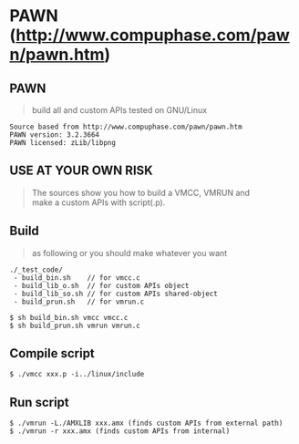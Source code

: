 PAWN (http://www.compuphase.com/pawn/pawn.htm)
===============

PAWN
----------
> build all and custom APIs tested on GNU/Linux

    Source based from http://www.compuphase.com/pawn/pawn.htm
    PAWN version: 3.2.3664
    PAWN licensed: zLib/libpng


USE AT YOUR OWN RISK
----------
> The sources show you how to build a VMCC, VMRUN and <br>
> make a custom APIs with script(.p).


Build
----------
> as following or you should make whatever you want

    ./_test_code/
     - build_bin.sh    // for vmcc.c
     - build_lib_o.sh  // for custom APIs object
     - build_lib_so.sh // for custom APIs shared-object
     - build_prun.sh   // for vmrun.c

    $ sh build_bin.sh vmcc vmcc.c
    $ sh build_prun.sh vmrun vmrun.c


Compile script
----------

    $ ./vmcc xxx.p -i../linux/include


Run script
----------

    $ ./vmrun -L./AMXLIB xxx.amx (finds custom APIs from external path)
    $ ./vmrun -r xxx.amx (finds custom APIs from internal)

